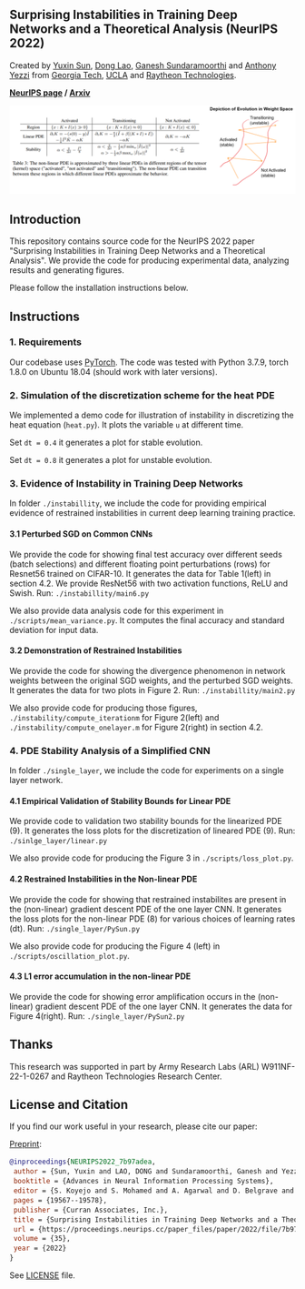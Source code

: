  Surprising Instabilities in Training Deep Networks and a Theoretical Analysis (NeurIPS 2022)
---
Created by [Yuxin Sun](https://www.linkedin.com/in/yuxin-sun-972960140/), [Dong Lao](https://www.linkedin.com/in/lao-dong-97b338b0/), [Ganesh Sundaramoorthi](http://www.ganeshsun.com/index.html) and [Anthony Yezzi](https://ece.gatech.edu/directory/anthony-joseph-yezzi) from [Georgia Tech](https://www.gatech.edu/), [UCLA](https://www.ucla.edu/) and [Raytheon Technologies](https://www.rtx.com/).

__[NeurIPS page](https://proceedings.neurips.cc/paper_files/paper/2022/hash/7b97adeafa1c51cf65263459ca9d0d7c-Abstract-Conference.html) / [Arxiv](https://arxiv.org/abs/2206.02001)__

![Demo](fig/demo.png)

## Introduction
This repository contains source code for the NeurIPS 2022 paper "Surprising Instabilities in Training Deep Networks and a Theoretical Analysis".
We provide the code for producing experimental data, analyzing results and generating figures.

Please follow the installation instructions below.

## Instructions

### 1. Requirements

Our codebase uses [PyTorch](https://pytorch.org/).
The code was tested with Python 3.7.9, torch 1.8.0 on Ubuntu 18.04 (should work with later versions).

###  2. Simulation of the discretization scheme for the heat PDE

We implemented a demo code for illustration of instability in discretizing the heat equation (`heat.py`). 
It plots the variable `u` at different time.

Set `dt = 0.4` it generates a plot for stable evolution.

Set `dt = 0.8` it generates a plot for unstable evolution.


### 3. Evidence of Instability in Training Deep Networks
In folder `./instabillity`, we include the code for providing empirical evidence of restrained instabilities in current deep learning training practice. 
#### 3.1 Perturbed SGD on Common CNNs

We provide the code for showing final test accuracy over different seeds (batch selections) and different floating
point perturbations (rows) for Resnet56 trained on CIFAR-10. It generates the data for Table 1(left) in section 4.2. 
We provide ResNet56 with two activation functions, ReLU and Swish. Run:
```./instabillity/main6.py```

We also provide data analysis code for this experiment in `./scripts/mean_variance.py`. It computes the final accuracy and standard deviation for input data.

#### 3.2 Demonstration of Restrained Instabilities

We provide the code for showing the divergence phenomenon in network weights between the original SGD weights, and the perturbed SGD weights.
It generates the data for two plots in Figure 2. Run:
```./instabillity/main2.py```

We also provide code for producing those figures, `./instability/compute_iterationm` for Figure 2(left) and `./instability/compute_onelayer.m` for Figure 2(right) in section 4.2.

### 4. PDE Stability Analysis of a Simplified CNN
In folder `./single_layer`, we include the code for experiments on a single layer network.
#### 4.1 Empirical Validation of Stability Bounds for Linear PDE
We provide code to validation two stability bounds for the linearized PDE (9). It generates the loss plots for the
discretization of lineared PDE (9). Run:
```./sinlge_layer/linear.py```

We also provide code for producing the Figure 3 in `./scripts/loss_plot.py`.

#### 4.2 Restrained Instabilities in the Non-linear PDE
We provide the code for showing that restrained instabilites are present in the (non-linear) gradient descent PDE of the one layer CNN.
It generates the loss plots for the non-linear PDE (8) for various choices of learning rates (dt). Run:
```./single_layer/PySun.py```

We also provide code for producing the Figure 4 (left) in `./scripts/oscillation_plot.py`.

#### 4.3 L1 error accumulation in the non-linear PDE
We provide the code for showing error amplification occurs in the (non-linear) gradient descent PDE of the one layer CNN.
It generates the data for Figure 4(right). Run:
```./single_layer/PySun2.py```

## Thanks

This research was supported in part by Army Research Labs (ARL) W911NF-22-1-0267 and Raytheon
Technologies Research Center.

## License and Citation

If you find our work useful in your research, please cite our paper:

[Preprint](https://arxiv.org/abs/2206.02001):
```bibtex
@inproceedings{NEURIPS2022_7b97adea,
 author = {Sun, Yuxin and LAO, DONG and Sundaramoorthi, Ganesh and Yezzi, Anthony},
 booktitle = {Advances in Neural Information Processing Systems},
 editor = {S. Koyejo and S. Mohamed and A. Agarwal and D. Belgrave and K. Cho and A. Oh},
 pages = {19567--19578},
 publisher = {Curran Associates, Inc.},
 title = {Surprising Instabilities in Training Deep Networks and a Theoretical Analysis },
 url = {https://proceedings.neurips.cc/paper_files/paper/2022/file/7b97adeafa1c51cf65263459ca9d0d7c-Paper-Conference.pdf},
 volume = {35},
 year = {2022}
}
```

See [LICENSE](LICENSE) file.